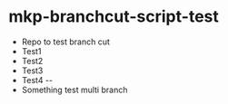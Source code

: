 # mkp-branchcut-script-test
- Repo to test branch cut
- Test1
- Test2
- Test3
- Test4
--
- Something
test multi branch
